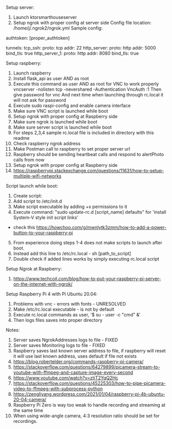 Setup server:
1. Launch ktorsmarthouseserver
2. Setup ngrok with proper config at server side
Config file location: /home/j/.ngrok2/ngrok.yml
Sample config:

authtoken: [proper_authtoken]

tunnels:
 tcp_ssh:
  proto: tcp
  addr: 22
 http_server:
  proto: http
  addr: 5000
  bind_tls: true
 http_server_1:
  proto: http
  addr: 8080
  bind_tls: true
  
Setup raspberry:
1. Launch raspberry
2. Install flask_api as user AND as root
3. Execute this command as user AND as root for VNC to work properly
	vncserver -nolisten tcp -nevershared -Authentication VncAuth :1
	Then give password for vnc
	And next time when launching through rc.local it will not ask for password
4. Execute sudo raspi-config and enable camera interface
3. Make sure VNC script is launched while boot
4. Setup ngrok with proper config at Raspberry side
5. Make sure ngrok is launched while boot
6. Make sure server script is launched while boot
7. For steps 2,3,4 sample rc.local file is included in directory with this readme
8. Check raspberry ngrok address
9. Make Postman call to raspberry to set proper server url
10. Raspberry should be sending heartbeat calls and respond to alertPhoto calls from now
11. Setup ngrok with proper config at Raspberry side
12. https://raspberrypi.stackexchange.com/questions/11631/how-to-setup-multiple-wifi-networks

Script launch while boot:
1. Create script: 
2. Add script to /etc/init.d
3. Make script executable by adding +x permissions to it
4. Execute command: "sudo update-rc.d [script_name] defaults" for 'install System-V style init script links'
- check this https://howchoo.com/g/mwnlytk3zmm/how-to-add-a-power-button-to-your-raspberry-pi
5. From experience doing steps 1-4 does not make scripts to launch after boot.
6. Instead add this line to /etc/rc.local - sh [path_to_script]
7. Double check if added lines works by simply executing rc.local script

Setup Ngrok at Raspberry:
1. https://www.techcoil.com/blog/how-to-put-your-raspberry-pi-server-on-the-internet-with-ngrok/

Setup Raspberry Pi 4 with Pi Ubuntu 20.04:
1. Problems with vnc - errors with fonts - UNRESOLVED
2. Make /etc/rc.local executable - is not by default
3. Execute rc.local commands as user, '$ su - user -c "cmd" &'
4. Then logs files saves into proper directory

Notes:
1. Server saves NgrokAddresses logs to file - FIXED
2. Server saves Monitoring logs to file - FIXED
3. Raspberry saves last known server address to file, if raspberry will reset it will use last known address, uses default if file not exists
4. https://blog.robertelder.org/commands-raspberry-pi-camera/
5. https://stackoverflow.com/questions/64279899/picamera-stream-to-youtube-with-ffmpeg-and-capture-image-every-second
6. https://www.youtube.com/watch?v=ztjT2YqQ2Hc
7. https://stackoverflow.com/questions/45225303/how-to-pipe-picamera-video-to-ffmpeg-with-subprocess-python
8. https://zengliyang.wordpress.com/2021/01/04/raspberry-pi-4b-ubuntu-20-04-camera/
9. Raspberry Pi Zero is way too weak to handle recording and streaming at the same time
10. When using wide-angle camera, 4:3 resolution ratio should be set for recordings.
